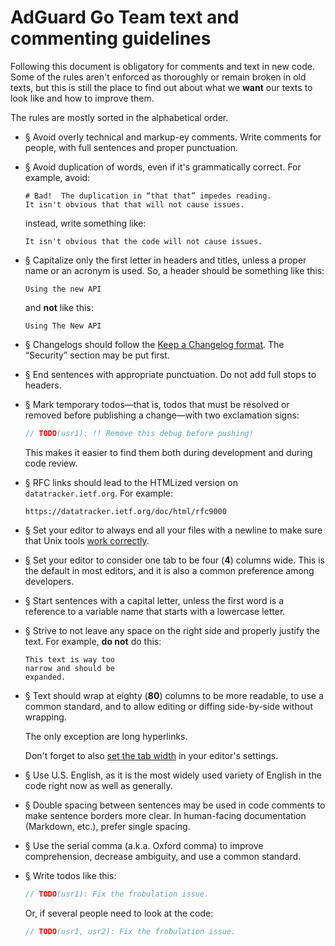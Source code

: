  #  AdGuard Go Team text and commenting guidelines

Following this document is obligatory for comments and text in new code. Some
of the rules aren't enforced as thoroughly or remain broken in old texts, but
this is still the place to find out about what we **want** our texts to look
like and how to improve them.

The rules are mostly sorted in the alphabetical order.



 *  <a href="#li-7a907f69" id="li-7a907f69" name="li-7a907f69">§</a>
    Avoid overly technical and markup-ey comments. Write comments for people,
    with full sentences and proper punctuation.

 *  <a href="#li-195be0d8" id="li-195be0d8" name="li-195be0d8">§</a>
    Avoid duplication of words, even if it's grammatically correct. For
    example, avoid:

    ```none
    # Bad!  The duplication in “that that” impedes reading.
    It isn't obvious that that will not cause issues.
    ```

    instead, write something like:

    ```none
    It isn't obvious that the code will not cause issues.
    ```

 *  <a href="#li-4df3b56b" id="li-4df3b56b" name="li-4df3b56b">§</a>
    <a href="#li-2db43ebe" id="li-2db43ebe" name="li-2db43ebe"></a>
    Capitalize only the first letter in headers and titles, unless a proper name
    or an acronym is used. So, a header should be something like this:

    ```none
    Using the new API
    ```

    and **not** like this:

    ```none
    Using The New API
    ```

 *  <a href="#li-a8c8a641" id="li-a8c8a641" name="li-a8c8a641">§</a>
    Changelogs should follow the [Keep a Changelog format][keep]. The
    “Security” section may be put first.

 *  <a href="#li-658f569b" id="li-658f569b" name="li-658f569b">§</a>
    End sentences with appropriate punctuation. Do not add full stops to
    headers.

 *  <a href="#li-30850b1a" id="li-30850b1a" name="li-30850b1a">§</a>
    Mark temporary todos—that is, todos that must be resolved or removed before
    publishing a change—with two exclamation signs:

    ```go
    // TODO(usr1): !! Remove this debug before pushing!
    ```

    This makes it easier to find them both during development and during code
    review.

 *  <a href="#li-18ae73df" id="li-18ae73df" name="li-18ae73df">§</a>
    RFC links should lead to the HTMLized version on `datatracker.ietf.org`.
    For example:

    ```none
    https://datatracker.ietf.org/doc/html/rfc9000
    ```

 *  <a href="#li-30aa3281" id="li-30aa3281" name="li-30aa3281">§</a>
    Set your editor to always end all your files with a newline to make sure
    that Unix tools [work correctly][nl].

 *  <a href="#li-84467c92" id="li-84467c92" name="li-84467c92">§</a>
    Set your editor to consider one tab to be four (**4**) columns wide. This
    is the default in most editors, and it is also a common preference among
    developers.

 *  <a href="#li-b281efe6" id="li-b281efe6" name="li-b281efe6">§</a>
    Start sentences with a capital letter, unless the first word is a reference
    to a variable name that starts with a lowercase letter.

 *  <a href="#li-80ccb701" id="li-80ccb701" name="li-80ccb701">§</a>
    Strive to not leave any space on the right side and properly justify the
    text. For example, **do not** do this:

    ```none
    This text is way too
    narrow and should be
    expanded.
    ```

 *  <a href="#li-5e786fd3" id="li-5e786fd3" name="li-5e786fd3">§</a>
    Text should wrap at eighty (**80**) columns to be more readable, to use
    a common standard, and to allow editing or diffing side-by-side without
    wrapping.

    The only exception are long hyperlinks.

    Don't forget to also [set the tab width][tab] in your editor's settings.

 *  <a href="#li-56e8ee2f" id="li-56e8ee2f" name="li-56e8ee2f">§</a>
    Use U.S. English, as it is the most widely used variety of English in the
    code right now as well as generally.

 *  <a href="#li-0569cfab" id="li-0569cfab" name="li-0569cfab">§</a>
    Double spacing between sentences may be used in code comments to make
    sentence borders more clear. In human-facing documentation (Markdown,
    etc.), prefer single spacing.

 *  <a href="#li-1a435693" id="li-1a435693" name="li-1a435693">§</a>
    Use the serial comma (a.k.a. Oxford comma) to improve comprehension,
    decrease ambiguity, and use a common standard.


 *  <a href="#li-2249ae11" id="li-2249ae11" name="li-2249ae11">§</a>
    Write todos like this:

    ```go
    // TODO(usr1): Fix the frobulation issue.
    ```

    Or, if several people need to look at the code:

    ```go
    // TODO(usr1, usr2): Fix the frobulation issue.
    ```

[keep]: https://keepachangelog.com/en/1.0.0/
[nl]:   https://stackoverflow.com/q/729692/1892060
[tab]:  #li-84467c92
